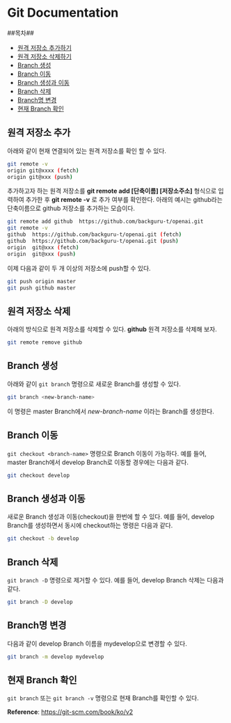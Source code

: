# Git Documentation

##목차##
- [원격 저장소 추가하기](#원격-저장소-추가)
- [원격 저장소 삭제하기](#원격-저장소-삭제)
- [Branch 생성](#Branch-생성)
- [Branch 이동](#Branch-이동)
- [Branch 생성과 이동](#Branch-생성과-이동)
- [Branch 삭제](#Branch-삭제)
- [Branch명 변경](#Branch명-변경)
- [현재 Branch 확인](#현재-Branch-확인)

## 원격 저장소 추가

아래와 같이 현재 연결되어 있는 원격 저장소를 확인 할 수 있다.

```bash
git remote -v
origin git@xxxx (fetch)
origin git@xxx (push)
```

추가하고자 하는 원격 저장소를 **git remote add [단축이름] [저장소주소]** 형식으로 입력하여 추가한 후 **git remote -v** 로 추가 여부를 확인한다.
아래의 예시는 github라는 단축이름으로 github 저장소를 추가하는 모습이다.

```bash
git remote add github  https://github.com/backguru-t/openai.git
git remote -v
github  https://github.com/backguru-t/openai.git (fetch)
github  https://github.com/backguru-t/openai.git (push)
origin  git@xxx (fetch)
origin  git@xxx (push)
```

이제 다음과 같이 두 개 이상의 저장소에 push할 수 있다.
```bash
git push origin master
git push github master
```

## 원격 저장소 삭제
아래의 방식으로 원격 저장소를 삭제할 수 있다. **github** 원격 저장소를 삭제해 보자.

```bash
git remote remove github
```

## Branch 생성
아래와 같이 `git branch` 명령으로 새로운 Branch를 생성할 수 있다.
```bash
git branch <new-branch-name>
```
이 명령은 master Branch에서 *new-branch-name* 이라는 Branch를 생성한다.

## Branch 이동
`git checkout <branch-name>` 명령으로 Branch 이동이 가능하다. 예를 들어, master Branch에서 develop Branch로 이동할 경우에는 다음과 같다.
```bash
git checkout develop
```

## Branch 생성과 이동
새로운 Branch 생성과 이동(checkout)을 한번에 할 수 있다. 예를 들어, develop Branch를 생성하면서 동시에 checkout하는 명령은 다음과 같다.

```bash
git checkout -b develop
```

## Branch 삭제
`git branch -D` 명령으로 제거할 수 있다. 예를 들어, develop Branch 삭제는 다음과 같다.

```bash
git branch -D develop
```

## Branch명 변경
다음과 같이 develop Branch 이름을 mydevelop으로 변경할 수 있다.

```bash
git branch -m develop mydevelop
```

## 현재 Branch 확인
`git branch`  또는 `git branch -v` 명령으로 현재 Branch를 확인할 수 있다.




**Reference**: https://git-scm.com/book/ko/v2


